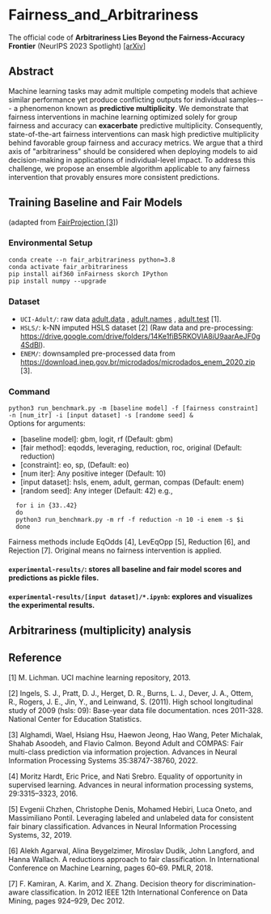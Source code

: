 # Fairness_and_Arbitrariness
The official code of **Arbitrariness Lies Beyond the Fairness-Accuracy Frontier** (NeurIPS 2023 Spotlight) [[arXiv]](https://arxiv.org/pdf/2306.09425.pdf)

## Abstract
Machine learning tasks may admit multiple competing models that achieve similar performance yet produce conflicting outputs for individual samples--- a phenomenon known as **predictive multiplicity**. We demonstrate that fairness interventions in machine learning optimized solely for group fairness and accuracy can **exacerbate** predictive multiplicity. Consequently, state-of-the-art fairness interventions can mask high predictive multiplicity behind favorable group fairness and accuracy metrics. We argue that a third axis of "arbitrariness" should be considered when deploying models to aid decision-making in applications of individual-level impact. To address this challenge, we propose an ensemble algorithm applicable to any fairness intervention that provably ensures more consistent predictions.

## Training Baseline and Fair Models 
(adapted from [FairProjection [3]](https://github.com/HsiangHsu/Fair-Projection#data-contains-all-datasets))
### Environmental Setup
```
conda create --n fair_arbitrariness python=3.8
conda activate fair_arbitrariness
pip install aif360 inFairness skorch IPython
pip install numpy --upgrade
```

### Dataset
- `UCI-Adult/`: raw data <ins> adult.data</ins> , <ins> adult.names</ins> , <ins> adult.test</ins>  [1].
- `HSLS/`: k-NN imputed HSLS dataset [2] (Raw data and pre-processing: https://drive.google.com/drive/folders/14Ke1fiB5RKOVlA8iU9aarAeJF0g4SdBl).
- `ENEM/`: downsampled pre-processed data from https://download.inep.gov.br/microdados/microdados_enem_2020.zip [3].

### Command
```python3 run_benchmark.py -m [baseline model] -f [fairness constraint] -n [num_itr] -i [input dataset] -s [randome seed] &```\
Options for arguments:
- [baseline model]: gbm, logit, rf (Default: gbm)
- [fair method]: eqodds, leveraging, reduction, roc, original (Default: reduction)
- [constraint]: eo, sp, (Default: eo)
- [num iter]: Any positive integer (Default: 10)
- [input dataset]: hsls, enem, adult, german, compas (Default: enem)
- [random seed]: Any integer (Default: 42)
e.g.,
```
  for i in {33..42}
  do
  python3 run_benchmark.py -m rf -f reduction -n 10 -i enem -s $i
  done
```
Fairness methods include EqOdds [4], LevEqOpp [5], Reduction [6], and Rejection [7]. Original means no fairness intervention is applied.

#### `experimental-results/`: stores all baseline and fair model scores and predictions as pickle files.
#### `experimental-results/[input dataset]/*.ipynb`: explores and visualizes the experimental results.

## Arbitrariness (multiplicity) analysis



## Reference
[1] M. Lichman. UCI machine learning repository, 2013.

[2] Ingels, S. J., Pratt, D. J., Herget, D. R., Burns, L. J., Dever, J. A., Ottem, R., Rogers, J. E., Jin, Y., and Leinwand, S. (2011). High school longitudinal study of 2009 (hsls: 09): Base-year data file documentation. nces 2011-328. National Center for Education Statistics.

[3] Alghamdi, Wael, Hsiang Hsu, Haewon Jeong, Hao Wang, Peter Michalak, Shahab Asoodeh, and Flavio Calmon. Beyond Adult and COMPAS: Fair multi-class prediction via information projection. Advances in Neural Information Processing Systems 35:38747-38760, 2022.

[4] Moritz Hardt, Eric Price, and Nati Srebro. Equality of opportunity in supervised learning. Advances in neural information processing systems, 29:3315–3323, 2016.

[5] Evgenii Chzhen, Christophe Denis, Mohamed Hebiri, Luca Oneto, and Massimiliano Pontil. Leveraging labeled and unlabeled data for consistent fair binary classification. Advances in Neural Information Processing Systems, 32, 2019.

[6] Alekh Agarwal, Alina Beygelzimer, Miroslav Dudík, John Langford, and Hanna Wallach. A reductions approach to fair classification. In International Conference on Machine Learning, pages 60–69. PMLR, 2018.

[7] F. Kamiran, A. Karim, and X. Zhang. Decision theory for discrimination-aware classification. In 2012 IEEE 12th International Conference on Data Mining, pages 924–929, Dec 2012.


